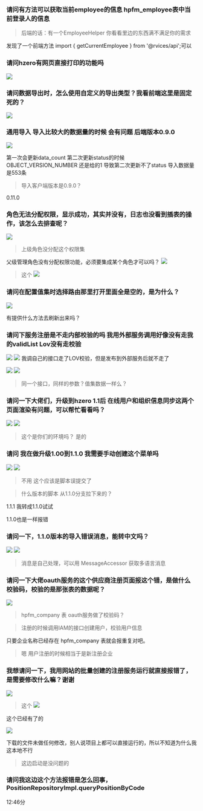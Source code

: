 ### 请问有方法可以获取当前employee的信息  hpfm_employee表中当前登录人的信息
>后端的话：有一个EmployeeHelper 你看看里边的东西满不满足你的需求

发现了一个前端方法   import { getCurrentEmployee } from '@rvices/api';可以


### 请问hzero有网页直接打印的功能吗
![](https://img2018.cnblogs.com/blog/1231979/201912/1231979-20191206124402984-96957958.png)

### 请问数据导出时，怎么使用自定义的导出类型？我看前端这里是固定死的？
![](https://img2018.cnblogs.com/blog/1231979/201912/1231979-20191206124555432-261351254.png)



### 通用导入  导入比较大的数据量的时候 会有问题 后端版本0.9.0
![](https://img2018.cnblogs.com/blog/1231979/201912/1231979-20191206124637199-1827756271.png)

第一次会更新data_count 第二次更新status的时候  OBJECT_VERSION_NUMBER 还是给的1 导致第二次更新不了status
导入数据量是553条

>导入客户端版本是0.9.0？

0.11.0



### 角色无法分配权限，显示成功，其实并没有，日志也没看到插表的操作，该怎么去排查呢？
![](https://img2018.cnblogs.com/blog/1231979/201912/1231979-20191206125819781-849118626.png)

>上级角色没分配这个权限集


父级管理角色没有分配权限功能，必须要集成某个角色才可以吗？
![](https://img2018.cnblogs.com/blog/1231979/201912/1231979-20191206130014448-1021660489.png)


>这个
![](https://img2018.cnblogs.com/blog/1231979/201912/1231979-20191206130026463-522330733.png)


### 请问在配置值集时选择路由那里打开里面全是空的，是为什么？
![](https://img2018.cnblogs.com/blog/1231979/201912/1231979-20191206130151057-2084504607.png)

有提供什么方法去刷新出来吗？

### 请问下服务注册是不走内部校验的吗 我用外部服务调用好像没有走我的validList Lov没有走校验
![](https://img2018.cnblogs.com/blog/1231979/201912/1231979-20191206130336317-579297072.png)
![](https://img2018.cnblogs.com/blog/1231979/201912/1231979-20191206130346888-1205734322.png)
我调自己的接口走了LOV校验，但是发布到外部服务后就不走了

![](https://img2018.cnblogs.com/blog/1231979/201912/1231979-20191206130407797-1829846211.png)
![](https://img2018.cnblogs.com/blog/1231979/201912/1231979-20191206130415366-2013929752.png)

>同一个接口，同样的参数？值集数据一样么？







### 请问一下大佬们，升级到hzero 1.1后 在线用户和组织信息同步这两个页面渲染有问题，可以帮忙看看吗？ 
![](https://img2018.cnblogs.com/blog/1231979/201912/1231979-20191206124737234-436178988.png)
![](https://img2018.cnblogs.com/blog/1231979/201912/1231979-20191206124958234-917089884.png)


>这个是你们的环境吗？
是的

### 请问 我在做升级1.00到1.1.0 我需要手动创建这个菜单吗

![](https://img2018.cnblogs.com/blog/1231979/201912/1231979-20191206125016896-1024614807.png)
![](https://img2018.cnblogs.com/blog/1231979/201912/1231979-20191206125039363-1594456663.png)

>不用  这个应该是脚本误提交了


>什么版本的脚本  从1.1.0分支拉下来的？

1.1.1    我转成1.1.0试试

1.1.0也是一样报错 


### 请问一下，1.1.0版本的导入错误消息，能转中文吗？
![](https://img2018.cnblogs.com/blog/1231979/201912/1231979-20191206125306064-1805984987.png)
![](https://img2018.cnblogs.com/blog/1231979/201912/1231979-20191206125320627-249586172.png)

>消息是自己处理，可以用 MessageAccessor 获取多语言消息


### 请问一下大佬oauth服务的这个供应商注册页面报这个错，是做什么校验码，校验的是那张表的数据呢？
![](https://img2018.cnblogs.com/blog/1231979/201912/1231979-20191206125342232-1269721660.png)

>hpfm_company 表
oauth服务做了校验码？

>注册的时候调用IAM的接口创建用户，校验用户信息


只要企业名称已经存在 hpfm_company 表就会报重复对吧。

>嗯 用户注册的时候相当于是新注册企业


### 我想请问一下，我用网站的批量创建的注册服务运行就直接报错了，是需要修改什么嘛？谢谢
![](https://img2018.cnblogs.com/blog/1231979/201912/1231979-20191206125403344-880378097.png)

>这个
![](https://img2018.cnblogs.com/blog/1231979/201912/1231979-20191206125454421-1735729858.png)

这个已经有了的

![](https://img2018.cnblogs.com/blog/1231979/201912/1231979-20191206125743816-103421066.png)


下载的文件未做任何修改，别人说项目上都可以直接运行的，所以不知道为什么我这本地不行

>这边启动是没问题的

### 请问我这边这个方法报错是怎么回事，PositionRepositoryImpl.queryPositionByCode




12:46分

